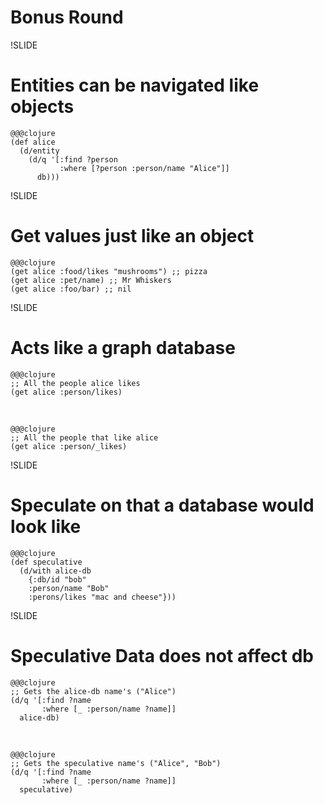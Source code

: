 # Bonus Round

!SLIDE

# Entities can be navigated like objects

    @@@clojure
    (def alice
      (d/entity
        (d/q '[:find ?person
               :where [?person :person/name "Alice"]]
          db)))

!SLIDE

# Get values just like an object

    @@@clojure
    (get alice :food/likes "mushrooms") ;; pizza
    (get alice :pet/name) ;; Mr Whiskers
    (get alice :foo/bar) ;; nil

!SLIDE

# Acts like a graph database

    @@@clojure
    ;; All the people alice likes
    (get alice :person/likes)

<br />

    @@@clojure
    ;; All the people that like alice
    (get alice :person/_likes)

!SLIDE

# Speculate on that a database would look like

    @@@clojure
    (def speculative
      (d/with alice-db
        {:db/id "bob"
        :person/name "Bob"
        :perons/likes "mac and cheese"}))

!SLIDE

# Speculative Data does not affect db

    @@@clojure
    ;; Gets the alice-db name's ("Alice")
    (d/q '[:find ?name
           :where [_ :person/name ?name]]
      alice-db)

<br />

    @@@clojure
    ;; Gets the speculative name's ("Alice", "Bob")
    (d/q '[:find ?name
           :where [_ :person/name ?name]]
      speculative)
